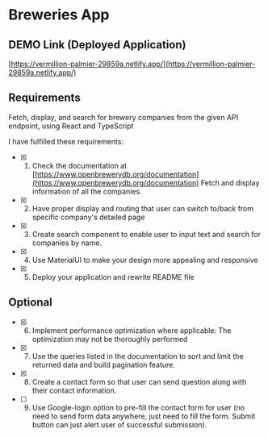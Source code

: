 # Breweries App

## DEMO Link (Deployed Application)
[https://vermillion-palmier-29859a.netlify.app/](https://vermillion-palmier-29859a.netlify.app/)

## Requirements
Fetch, display, and search for brewery companies from the given API endpoint, using React and TypeScript

I have fulfilled these requirements:

- [x] 1. Check the documentation at [https://www.openbrewerydb.org/documentation](https://www.openbrewerydb.org/documentation) Fetch and display information of all the companies.

- [x] 2. Have proper display and routing that user can switch to/back from specific company's detailed page

- [x] 3. Create search component to enable user to input text and search for companies by name.

- [x] 4. Use MaterialUI to make your design more appealing and responsive

- [x] 5. Deploy your application and rewrite README file

## Optional

- [x] 6. Implement performance optimization where applicable: The optimization may not be thoroughly performed
- [x] 7. Use the queries listed in the documentation to sort and limit the returned data and build pagination feature.

- [x] 8. Create a contact form so that user can send question along with their contact information.

- [ ] 9. Use Google-login option to pre-fill the contact form for user (no need to send form data anywhere, just need to fill the form. Submit button can just alert user of successful submission).
